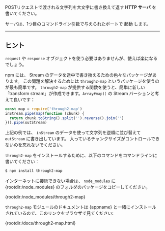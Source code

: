 POSTリクエストで渡される文字列を大文字に書き換えて返す **HTTP サーバ** を書いてください。

サーバは、1つ目のコマンドライン引数で与えられたポートで 起動 します。

----------------------------------------------------------------------
## ヒント

`request` や `response` オブジェクトを使う必要はありませんが、使えば楽になるでしょう。

npm には、 Stream のデータを途中で書き換えるための色々なパッケージがあります。
この問題を解決するためには `through2-map` というパッケージを使うのが最も簡単です。
`through2-map` が提供する関数を使うと、簡単に新しい「transform stream」が作成できます。`Array#map()` の Stream バーションと考えて良いです：

```js
const map = require('through2-map')
inStream.pipe(map(function (chunk) {
  return chunk.toString().split('').reverse().join('')
})).pipe(outStream)
```

上記の例では、 `inStream` のデータを使って文字列を逆順に並び替えて `outStream` に書き出しています。
入っているチャンクサイズがコントロールできないのを忘れないでください。

`through2-map` をインストールするために、以下のコマンドをコマンドラインに書いてください：

```sh
$ npm install through2-map
```

インターネットに接続できない場合は、 `node_modules` に {rootdir:/node_modules} のフォルダのパッケージをコピーしてください。

  {rootdir:/node_modules/through2-map}

`through2-map` モジュールのドキュメントは {appname} と一緒にインストールされているので、このリンクをブラウザで見てください:

  {rootdir:/docs/through2-map.html}
